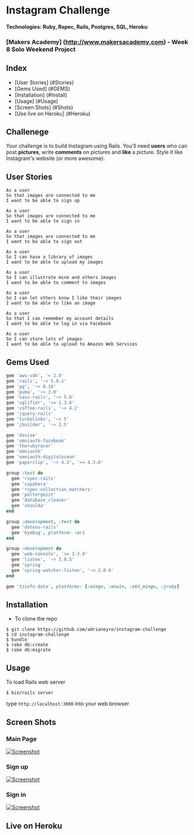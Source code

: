 # Instagram Challenge
#### Technologies: Ruby, Rspec, Rails, Postgres, SQL, Heroku
### [Makers Academy] (http://www.makersacademy.com) - Week 8 Solo Weekend Project

## Index
* [User Stories] (#Stories)
* [Gems Used] (#GEMS)
* [Installation] (#Install)
* [Usage] (#Usage)
* [Screen Shots] (#Shots)
* [Use live on Heroku] (#Heroku)

## Challenege

Your challenge is to build Instagram using Rails. You'll need **users** who can post **pictures**, write **comments** on pictures and **like** a picture. Style it like Instagram's website (or more awesome).

## <a name="Stories">User Stories</a>
```
As a user
So that images are connected to me
I want to be able to sign up

As a user
So that images are connected to me
I want to be able to sign in

As a user
So that images are connected to me
I want to be able to sign out

As a user
So I can have a library of images
I want to be able to upload my images

As a user
So I can illustrate mine and others images
I want to be able to comment to images

As a user
So I can let others know I like their images
I want to be able to like an image

As a user
So that I can remember my account details
I want to be able to log in via Facebook

As a user
So I can store lots of images
I want to be able to upload to Amazon Web Services
```

## <a name="GEMS">Gems Used</a>
```ruby
gem 'aws-sdk', '< 2.0'
gem 'rails', '~> 5.0.1'
gem 'pg', '~> 0.18'
gem 'puma', '~> 3.0'
gem 'sass-rails', '~> 5.0'
gem 'uglifier', '>= 1.3.0'
gem 'coffee-rails', '~> 4.2'
gem 'jquery-rails'
gem 'turbolinks', '~> 5'
gem 'jbuilder', '~> 2.5'

gem 'devise'
gem 'omniauth-facebook'
gem 'therubyracer'
gem 'omniauth'
gem 'omniauth-digitalocean'
gem 'paperclip', '~> 4.3', '>= 4.3.6'

group :test do
  gem 'rspec-rails'
  gem 'capybara'
  gem 'rspec-collection_matchers'
  gem 'poltergeist'
  gem 'database_cleaner'
  gem 'shoulda'
end

group :development, :test do
  gem 'dotenv-rails'
  gem 'byebug', platform: :mri
end

group :development do
  gem 'web-console', '>= 3.3.0'
  gem 'listen', '~> 3.0.5'
  gem 'spring'
  gem 'spring-watcher-listen', '~> 2.0.0'
end

gem 'tzinfo-data', platforms: [:mingw, :mswin, :x64_mingw, :jruby]
```

## <a name="Install">Installation</a>
* To clone the repo
```shell
$ git clone https://github.com/adrianeyre/instagram-challenge
$ cd instagram-challenge
$ bundle
$ rake db:create
$ rake db:migrate
```

## <a name="Usage">Usage</a>
To load Rails web server
```shell
$ bin/rails server
```
type `http://localhost:3000` into your web browser

## <a name="Shots">Screen Shots</a>
### Main Page
[![Screenshot](https://raw.githubusercontent.com/adrianeyre/instagram-challenge/master/images/screenshot1.png)](https://raw.githubusercontent.com/adrianeyre/instagram-challenge/master/images/screenshot1.png "Screen Shot 1")

### Sign up
[![Screenshot](https://raw.githubusercontent.com/adrianeyre/instagram-challenge/master/images/screenshot2.png)](https://raw.githubusercontent.com/adrianeyre/instagram-challenge/master/images/screenshot2.png "Screen Shot 2")

### Sign in
[![Screenshot](https://raw.githubusercontent.com/adrianeyre/instagram-challenge/master/images/screenshot3.png)](https://raw.githubusercontent.com/adrianeyre/instagram-challenge/master/images/screenshot3.png "Screen Shot 3")

## <a name="Heroku">Live on Heroku</a>
